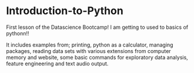 # Introduction-to-Python
First lesson of the Datascience Bootcamp! I am getting to used to basics of pythonn!!

It includes examples from;
printing, python as a calculator, managing packages, reading data sets with various extensions from computer memory and website, some basic commands for exploratory data analysis, feature engineering and text audio output.
